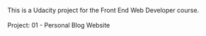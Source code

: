 This is a Udacity project for the Front End Web Developer course.
<br><br>
Project: 01 - Personal Blog Website
